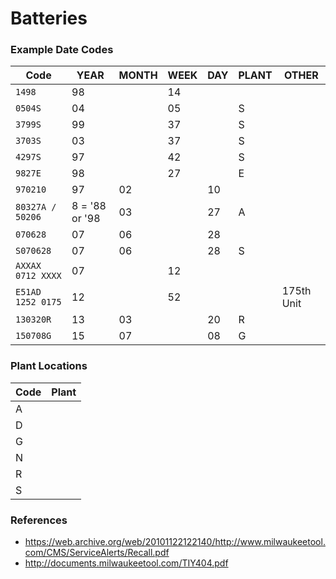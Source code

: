 # Batteries

### Example Date Codes

| Code | YEAR | MONTH | WEEK | DAY | PLANT | OTHER |
|-|-|-|-|-|-|-|
| `1498` | 98 | | 14 | | |
| `0504S` | 04 | | 05 | | S |
| `3799S` | 99 | | 37 | | S |
| `3703S` | 03 | | 37 | | S |
| `4297S` | 97 | | 42 | | S |
| `9827E` | 98 | | 27 | | E |
| `970210` | 97 | 02 | | 10 |
| `80327A / 50206` |  8 = '88 or '98 | 03 | | 27 | A |
| `070628` | 07 | 06 | | 28 | |
| `S070628` | 07 | 06 | | 28 | S |
| `AXXAX 0712 XXXX` | 07 | | 12 | | |
| `E51AD 1252 0175` | 12 | | 52 | | | 175th Unit |
| `130320R` | 13 | 03 | | 20 | R |
| `150708G` | 15 | 07 | | 08 | G |

### Plant Locations

| Code | Plant |
|-|-|
| A | |
| D | |
| G | |
| N | |
| R | |
| S | |

### References

- https://web.archive.org/web/20101122122140/http://www.milwaukeetool.com/CMS/ServiceAlerts/Recall.pdf
- http://documents.milwaukeetool.com/TIY404.pdf

